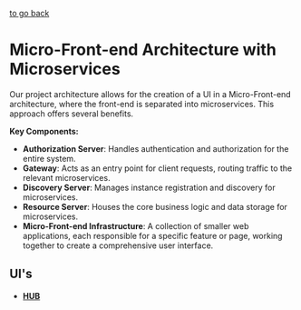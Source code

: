 [to go back](/README.md)

# Micro-Front-end Architecture with Microservices
Our project architecture allows for the creation of a UI in a Micro-Front-end architecture, where the front-end is separated into microservices. This approach offers several benefits.

**Key Components:**

*   **Authorization Server**: Handles authentication and authorization for the entire system.
*   **Gateway**: Acts as an entry point for client requests, routing traffic to the relevant microservices.
*   **Discovery Server**: Manages instance registration and discovery for microservices.
*   **Resource Server**: Houses the core business logic and data storage for microservices.
*   **Micro-Front-end Infrastructure**: A collection of smaller web applications, each responsible for a specific feature or page, working together to create a comprehensive user interface.

## UI's
*   **[HUB](proxima-consulting-hub/README.md)**